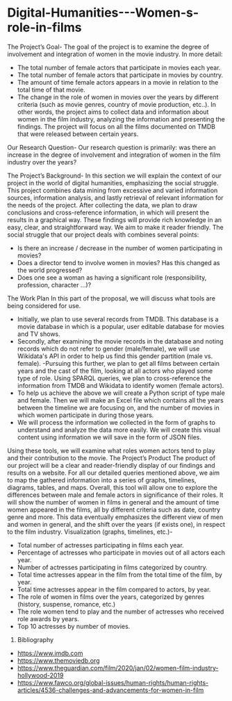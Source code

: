 # Digital-Humanities---Women-s-role-in-films

The Project’s Goal- 
The goal of the project is to examine the degree of involvement and integration of women in the movie industry. In more detail: 
-	The total number of female actors that participate in movies each year.
-	The total number of female actors that participate in movies by country.
-	The amount of time female actors appears in a movie in relation to the total time of that movie.
-	The change in the role of women in movies over the years by different criteria (such as movie genres, country of movie production, etc..). 
In other words, the project aims to collect data and information about women in the film industry, analyzing the information and presenting the findings.
The project will focus on all the films documented on TMDB that were released between certain years.

Our Research Question-
Our research question is primarily: was there an increase in the degree of involvement and integration of women in the film industry over the years?

The Project’s Background- 
In this section we will explain the context of our project in the world of digital humanities, emphasizing the social struggle. 
This project combines data mining from excessive and varied information sources, information analysis, and lastly retrieval of relevant information for the needs of the project. After collecting the data, we plan to draw conclusions and cross-reference information, in which will present the results in a graphical way. These findings will provide rich knowledge in an easy, clear, and straightforward way. We aim to make it reader friendly. 
The social struggle that our project deals with combines several points:
- Is there an increase / decrease in the number of women participating in movies?
- Does a director tend to involve women in movies? Has this changed as the world progressed?
- Does one see a woman as having a significant role (responsibility, profession, character ...)?

The Work Plan 
In this part of the proposal, we will discuss what tools are being considered for use.
- Initially, we plan to use several records from TMDB. This database is a movie database in which is a popular, user editable database for movies and TV shows.
- Secondly, after examining the movie records in the database and noting records which do not refer to gender (male/female), we will use Wikidata's API in order to help us find this gender partition (male vs. female). 
-Pursuing this further, we plan to get all films between certain years and the cast of the film, looking at all actors who played some type of role. Using SPARQL queries, we plan to cross-reference the information from TMDB and Wikidata to identify women (female actors). 
- To help us achieve the above we will create a Python script of type male and female. Then we will make an Excel file which contains all the years between the timeline we are focusing on, and the number of movies in which women participate in during those years.
- We will process the information we collected in the form of graphs to understand and analyze the data more easily. We will create this visual content using information we will save in the form of JSON files.

Using these tools, we will examine what roles women actors tend to play and their contribution to the movie. 
The Project’s Product
The product of our project will be a clear and reader-friendly display of our findings and results on a website.
For all our detailed queries mentioned above, we aim to map the gathered information into a series of graphs, timelines, diagrams, tables, and maps. 
Overall, this tool will allow one to explore the differences between male and female actors in significance of their roles. It will show the number of women in films in general and the amount of time women appeared in the films, all by different criteria such as date, country genre and more. This data eventually emphasizes the different view of men and women in general, and the shift over the years (if exists one), in respect to the film industry.
Visualization (graphs, timelines, etc.)-
- Total number of actresses participating in films each year.
- Percentage of actresses who participate in movies out of all actors each year.
- Number of actresses participating in films categorized by country.
- Total time actresses appear in the film from the total time of the film, by year.
- Total time actresses appear in the film compared to actors, by year.
- The role of women in films over the years, categorized by genres (history, suspense, romance, etc.)
- The role women tend to play and the number of actresses who received role awards by years.
- Top 10 actresses by number of movies. 
1. Bibliography
- https://www.imdb.com
- https://www.themoviedb.org
- https://www.theguardian.com/film/2020/jan/02/women-film-industry-hollywood-2019
- https://www.fawco.org/global-issues/human-rights/human-rights-articles/4536-challenges-and-advancements-for-women-in-film


